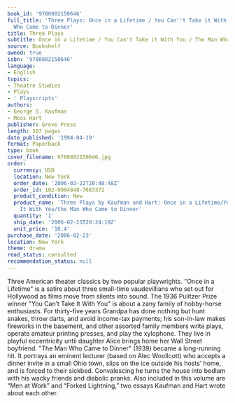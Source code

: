 ```yaml
---
book_id: '9780802150646'
full_title: 'Three Plays: Once in a Lifetime / You Can''t Take it With You / The Man
  Who Came to Dinner'
title: Three Plays
subtitle: Once in a Lifetime / You Can't Take it With You / The Man Who Came to Dinner
source: Bookshelf
owned: true
isbn: '9780802150646'
language:
- English
topics:
- Theatre Studies
- Plays
- ' Playscripts'
authors:
- George S. Kaufman
- Moss Hart
publisher: Grove Press
length: 307 pages
date_published: '1994-04-19'
format: Paperback
type: book
cover_filename: 9780802150646.jpg
order:
  currency: USD
  location: New York
  order_date: '2006-02-22T20:48:48Z'
  order_id: 102-0094848-7683372
  product_condition: New
  product_name: 'Three Plays by Kaufman and Hart: Once in a Lifetime/You Can''t Take
    It With You/the Man Who Came to Dinner'
  quantity: '1'
  ship_date: '2006-02-23T20:24:19Z'
  unit_price: '10.4'
purchase_date: '2006-02-23'
location: New York
theme: drama
read_status: consulted
recommendation_status: null
---
```

Three American theater classics by two popular playwrights.
"Once in a Lifetime" is a satire about three small-time vaudevillians who set out for Hollywood as films move from silents into sound.
The 1936 Pulitzer Prize winner "You Can’t Take It With You" is about a zany family of hobby-horse enthusiasts. For thirty-five years Grandpa has done nothing but hunt snakes, throw darts, and avoid income-tax payments; his son-in-law makes fireworks in the basement, and other assorted family members write plays, operate amateur printing presses, and play the xylophone. They live in playful eccentricity until daughter Alice brings home her Wall Street boyfriend.
"The Man Who Came to Dinner" (1939) became a long-running hit. It portrays an eminent lecturer (based on Alec Woollcott) who accepts a dinner invite in a small Ohio town, slips on the ice outside his hosts’ home, and is forced to their sickbed. Convalescing he turns the house into bedlam with his wacky friends and diabolic pranks.
Also included in this volume are “Men at Work” and “Forked Lightning,” two essays Kaufman and Hart wrote about each other.
